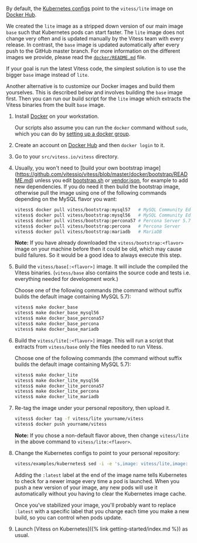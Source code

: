 By default, the [Kubernetes configs](https://github.com/vitessio/vitess/tree/master/examples/kubernetes)
point to the `vitess/lite` image on [Docker Hub](https://hub.docker.com/u/vitess/).

We created the `lite` image as a stripped down version of our main image `base` such that Kubernetes pods can start faster.
The `lite` image does not change very often and is updated manually by the Vitess team with every release.
In contrast, the `base` image is updated automatically after every push to the GitHub master branch.
For more information on the different images we provide, please read the [`docker/README.md`](https://github.com/vitessio/vitess/tree/master/docker) file.

If your goal is run the latest Vitess code, the simplest solution is to use the bigger `base` image instead of `lite`.

Another alternative is to customize our Docker images and build them yourselves.
This is described below and involves building the `base` image first.
Then you can run our build script for the `lite` image which extracts the Vitess binaries from the built `base` image.

1.  Install [Docker](https://www.docker.com/) on your workstation.

    Our scripts also assume you can run the `docker` command without `sudo`,
    which you can do by [setting up a docker group](https://docs.docker.com/engine/installation/linux/ubuntulinux/#create-a-docker-group).

1.  Create an account on [Docker Hub](https://docs.docker.com/docker-hub/) and
    then `docker login` to it.

1.  Go to your `src/vitess.io/vitess` directory.

1.  Usually, you won't need to [build your own bootstrap image]
    (https://github.com/vitessio/vitess/blob/master/docker/bootstrap/README.md)
    unless you edit [bootstrap.sh](https://github.com/vitessio/vitess/blob/master/bootstrap.sh)
    or [vendor.json](https://github.com/vitessio/vitess/blob/master/vendor/vendor.json),
    for example to add new dependencies. If you do need it then build the
    bootstrap image, otherwise pull the image using one of the following
    commands depending on the MySQL flavor you want:

    ```sh
    vitess$ docker pull vitess/bootstrap:mysql57   # MySQL Community Edition 5.7
    vitess$ docker pull vitess/bootstrap:mysql56   # MySQL Community Edition 5.6
    vitess$ docker pull vitess/bootstrap:percona57 # Percona Server 5.7
    vitess$ docker pull vitess/bootstrap:percona   # Percona Server
    vitess$ docker pull vitess/bootstrap:mariadb   # MariaDB
    ```

    **Note:** If you have already downloaded the `vitess/bootstrap:<flavor>`
    image on your machine before then it could be old, which may cause build
    failures. So it would be a good idea to always execute this step.

1.  Build the `vitess/base[:<flavor>]` image.
    It will include the compiled the Vitess binaries.
    (`vitess/base` also contains the source code and tests i.e. everything needed for development work.)

    Choose one of the following commands (the command without suffix builds
    the default image containing MySQL 5.7):

    ```sh
    vitess$ make docker_base
    vitess$ make docker_base_mysql56
    vitess$ make docker_base_percona57
    vitess$ make docker_base_percona
    vitess$ make docker_base_mariadb
    ```

1.  Build the `vitess/lite[:<flavor>]` image.
    This will run a script that extracts from `vitess/base` only the files
    needed to run Vitess.

    Choose one of the following commands (the command without suffix builds
    the default image containing MySQL 5.7):

    ```sh
    vitess$ make docker_lite
    vitess$ make docker_lite_mysql56
    vitess$ make docker_lite_percona57
    vitess$ make docker_lite_percona
    vitess$ make docker_lite_mariadb
    ```

1.  Re-tag the image under your personal repository, then upload it.

    ```sh
    vitess$ docker tag -f vitess/lite yourname/vitess
    vitess$ docker push yourname/vitess
    ```

    **Note:** If you chose a non-default flavor above, then change `vitess/lite` in
    the above command to `vitess/lite:<flavor>`.

1.  Change the Kubernetes configs to point to your personal repository:

    ```sh
    vitess/examples/kubernetes$ sed -i -e 's,image: vitess/lite,image: yourname/vitess:latest,' *.yaml
    ```

    Adding the `:latest` label at the end of the image name tells Kubernetes
    to check for a newer image every time a pod is launched.
    When you push a new version of your image, any new pods will use it
    automatically without you having to clear the Kubernetes image cache.

    Once you've stabilized your image, you'll probably want to replace `:latest`
    with a specific label that you change each time you make a new build,
    so you can control when pods update.

1.  Launch [Vitess on Kubernetes]({% link getting-started/index.md %}) as usual.
